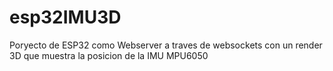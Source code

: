 # esp32IMU3D
Poryecto de ESP32 como Webserver a traves de websockets con un render 3D que muestra la posicion de la IMU MPU6050
